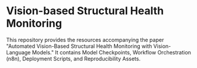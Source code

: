 # Vision-based Structural Health Monitoring
This repository provides the resources accompanying the paper "Automated Vision-Based Structural Health Monitoring with Vision-Language Models." It contains Model Checkpoints, Workflow Orchestration (n8n), Deployment Scripts, and Reproducibility Assets.

